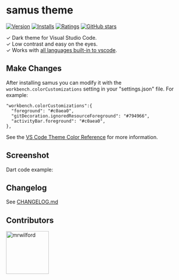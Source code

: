 # samus theme

[![Version](https://vsmarketplacebadge.apphb.com/version/mrwilford.theme-samus.svg)](https://marketplace.visualstudio.com/items?itemName=mrwilford.theme-samus) [![Installs](https://vsmarketplacebadge.apphb.com/installs/mrwilford.theme-samus.svg)](https://marketplace.visualstudio.com/items?itemName=mrwilford.theme-samus) [![Ratings](https://vsmarketplacebadge.apphb.com/rating/mrwilford.theme-samus.svg)](https://marketplace.visualstudio.com/items?itemName=mrwilford.theme-samus) [![GitHub stars](https://img.shields.io/github/stars/mrwilford/samus.svg?style=social&label=Star&maxAge=2592000)](https://github.com/mrwilford/samus)

✓ Dark theme for Visual Studio Code.<br />
✓ Low contrast and easy on the eyes.<br />
✓ Works with [all languages built-in to vscode](https://blogs.msdn.microsoft.com/user_ed/2015/10/24/what-languages-are-supported-for-visual-studio-code/).<br />


## Make Changes
After installing samus you can modify it with the `workbench.colorCustomizations` setting in your "settings.json" file. For example:

```
"workbench.colorCustomizations":{
  "foreground": "#c0aea0",
  "gitDecoration.ignoredResourceForeground": "#794966",
  "activityBar.foreground": "#c0aea0",
},
```

See the [VS Code Theme Color Reference](https://code.visualstudio.com/docs/getstarted/theme-color-reference) for more information.

## Screenshot
Dart code example:



## Changelog
See [CHANGELOG.md](https://github.com/mrwilford/samus/blob/master/CHANGELOG.md)

[atom-grammer-url]: https://marketplace.visualstudio.com/items?itemName=ms-vscode.js-atom-grammar


## Contributors
[<img alt="mrwilford" src="https://avatars3.githubusercontent.com/u/7028532?v=4&s=117" width="117">](https://github.com/mrwilford)

